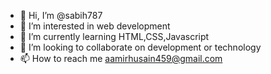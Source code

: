 - 👋 Hi, I’m @sabih787
- 👀 I’m interested in web development
- 🌱 I’m currently learning HTML,CSS,Javascript
- 💞️ I’m looking to collaborate on development or technology
- 📫 How to reach me aamirhusain459@gmail.com


<!---
sabih787/sabih787 is a ✨ special ✨ repository because its `README.md` (this file) appears on your GitHub profile.
You can click the Preview link to take a look at your changes.
--->
